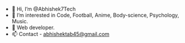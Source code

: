 - 👋 Hi, I’m @Abhishek7Tech
- 👀 I’m interested in Code, Football, Anime, Body-science, Psychology, Music.
- 🌱 Web developer.
- 📫 Contact - abhishektab45@gmail.com

